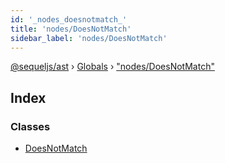 ```yaml
---
id: '_nodes_doesnotmatch_'
title: 'nodes/DoesNotMatch'
sidebar_label: 'nodes/DoesNotMatch'
---
```


[@sequeljs/ast](../index.md) › [Globals](../globals.md) ›
["nodes/DoesNotMatch"](_nodes_doesnotmatch_.md)

## Index

### Classes

- [DoesNotMatch](../classes/_nodes_doesnotmatch_.doesnotmatch.md)
